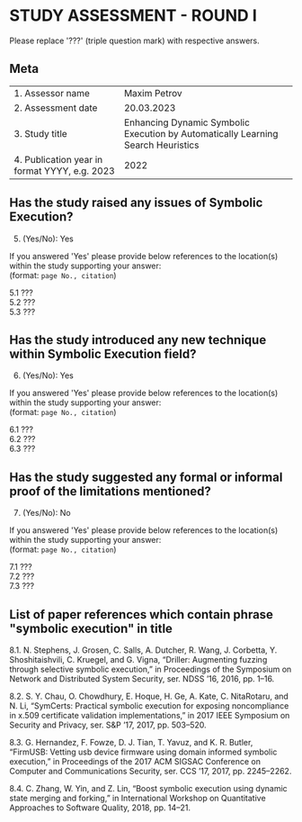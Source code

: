 # STUDY ASSESSMENT - ROUND I

Please replace '???' (triple question mark) with respective answers. 

## Meta

|                                               |     |
| ---                                           | --- |
| 1. Assessor name                              | Maxim Petrov |
| 2. Assessment date                            | 20.03.2023   | 
| 3. Study title                                | Enhancing Dynamic Symbolic Execution by Automatically Learning Search Heuristics |
| 4. Publication year in format YYYY, e.g. 2023 | 2022 |
  
## Has the study raised any issues of Symbolic Execution?
  
5. (Yes/No): Yes

If you answered 'Yes' please provide below references to the location(s) within the study supporting your answer:  
(format: `page No., citation`)

5.1 ???  
5.2 ???  
5.3 ???

## Has the study introduced any new technique within Symbolic Execution field?
  
6. (Yes/No): Yes

If you answered 'Yes' please provide below references to the location(s) within the study supporting your answer:  
(format: `page No., citation`)

6.1 ???  
6.2 ???  
6.3 ???

## Has the study suggested any formal or informal proof of the limitations mentioned?
  
7. (Yes/No): No

If you answered 'Yes' please provide below references to the location(s) within the study supporting your answer:  
(format: `page No., citation`)

7.1 ???  
7.2 ???  
7.3 ???

## List of paper references which contain phrase "symbolic execution" in title

8.1. N. Stephens, J. Grosen, C. Salls, A. Dutcher, R. Wang, J. Corbetta, Y. Shoshitaishvili, C. Kruegel, and G. Vigna, 
“Driller: Augmenting fuzzing through selective symbolic execution,” in Proceedings of the Symposium on Network 
and Distributed System Security, ser. NDSS ’16, 2016, pp. 1–16.

8.2. S. Y. Chau, O. Chowdhury, E. Hoque, H. Ge, A. Kate, C. NitaRotaru, and N. Li, 
“SymCerts: Practical symbolic execution for exposing noncompliance in x.509 certificate validation implementations,” 
in 2017 IEEE Symposium on Security and Privacy, ser. S&P ’17, 2017, pp. 503–520.

8.3. G. Hernandez, F. Fowze, D. J. Tian, T. Yavuz, and K. R. Butler, 
“FirmUSB: Vetting usb device firmware using domain informed symbolic execution,” 
in Proceedings of the 2017 ACM SIGSAC Conference on Computer and Communications Security, ser. CCS ’17, 2017, pp. 2245–2262.

8.4. C. Zhang, W. Yin, and Z. Lin, 
“Boost symbolic execution using dynamic state merging and forking,” 
in International Workshop on Quantitative Approaches to Software Quality, 2018, pp. 14–21.
